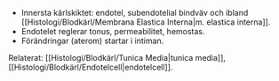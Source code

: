 
- Innersta kärlskiktet: endotel, subendotelial bindväv och ibland [[Histologi/Blodkärl/Membrana Elastica Interna|m. elastica interna]].  
- Endotelet reglerar tonus, permeabilitet, hemostas.  
- Förändringar (aterom) startar i intiman.

Relaterat: [[Histologi/Blodkärl/Tunica Media|tunica media]], [[Histologi/Blodkärl/Endotelcell|endotelcell]].
